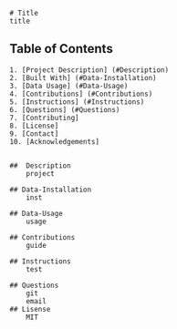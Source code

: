 

    # Title 
    title

   ## Table of Contents 
    1. [Project Description] (#Description)
    2. [Built With] (#Data-Installation)
    3. [Data Usage] (#Data-Usage)
    4. [Contributions] (#Contributions)
    5. [Instructions] (#Instructions)
    6. [Questions] (#Questions)
    7. [Contributing]
    8. [License]
    9. [Contact]
    10. [Acknowledgements]


    ##  Description 
        project

    ## Data-Installation 
        inst

    ## Data-Usage 
        usage

    ## Contributions 
        guide

    ## Instructions 
        test

    ## Questions 
        git
        email
    ## Lisense 
        MIT

   